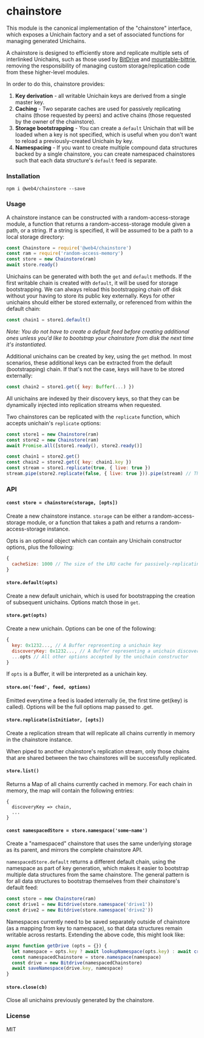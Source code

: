 # chainstore

This module is the canonical implementation of the "chainstore" interface, which exposes a Unichain factory and a set of associated functions for managing generated Unichains.

A chainstore is designed to efficiently store and replicate multiple sets of interlinked Unichains, such as those used by [BitDrive](https://github.com/bitwebs/bitdrive) and [mountable-bittrie](https://github.com/bitwebs/bitrie), removing the responsibility of managing custom storage/replication code from these higher-level modules.

In order to do this, chainstore provides:
1. __Key derivation__ - all writable Unichain keys are derived from a single master key.
2. __Caching__ - Two separate caches are used for passively replicating chains (those requested by peers) and active chains (those requested by the owner of the chainstore).
3. __Storage bootstrapping__ - You can create a `default` Unichain that will be loaded when a key is not specified, which is useful when you don't want to reload a previously-created Unichain by key.
4. __Namespacing__ - If you want to create multiple compound data structures backed by a single chainstore, you can create namespaced chainstores such that each data structure's `default` feed is separate.

### Installation
`npm i @web4/chainstore --save`

### Usage
A chainstore instance can be constructed with a random-access-storage module, a function that returns a random-access-storage module given a path, or a string. If a string is specified, it will be assumed to be a path to a local storage directory:
```js
const Chainstore = require('@web4/chainstore')
const ram = require('random-access-memory')
const store = new Chainstore(ram)
await store.ready()
```

Unichains can be generated with both the `get` and `default` methods. If the first writable chain is created with `default`, it will be used for storage bootstrapping. We can always reload this bootstrapping chain off disk without your having to store its public key externally. Keys for other unichains should either be stored externally, or referenced from within the default chain:
```js
const chain1 = store1.default()
```
_Note: You do not have to create a default feed before creating additional ones unless you'd like to bootstrap your chainstore from disk the next time it's instantiated._

Additional unichains can be created by key, using the `get` method. In most scenarios, these additional keys can be extracted from the default (bootstrapping) chain. If that's not the case, keys will have to be stored externally:
```js
const chain2 = store1.get({ key: Buffer(...) })
```
All unichains are indexed by their discovery keys, so that they can be dynamically injected into replication streams when requested.

Two chainstores can be replicated with the `replicate` function, which accepts unichain's `replicate` options:
```js
const store1 = new Chainstore(ram)
const store2 = new Chainstore(ram)
await Promise.all([store1.ready(), store2.ready()]

const chain1 = store2.get()
const chain2 = store2.get({ key: chain1.key })
const stream = store1.replicate(true, { live: true })
stream.pipe(store2.replicate(false, { live: true })).pipe(stream) // This will replicate all common chains.
```

### API
#### `const store = chainstore(storage, [opts])`
Create a new chainstore instance. `storage` can be either a random-access-storage module, or a function that takes a path and returns a random-access-storage instance.

Opts is an optional object which can contain any Unichain constructor options, plus the following:
```js
{
  cacheSize: 1000 // The size of the LRU cache for passively-replicating chains.
}
```

#### `store.default(opts)`
Create a new default unichain, which is used for bootstrapping the creation of subsequent unichains. Options match those in `get`.

#### `store.get(opts)`
Create a new unichain. Options can be one of the following:
```js
{
  key: 0x1232..., // A Buffer representing a unichain key
  discoveryKey: 0x1232..., // A Buffer representing a unichain discovery key (must have been previously created by key)
  ...opts // All other options accepted by the unichain constructor
}
```

If `opts` is a Buffer, it will be interpreted as a unichain key.

#### `store.on('feed', feed, options)`

Emitted everytime a feed is loaded internally (ie, the first time get(key) is called).
Options will be the full options map passed to .get.

#### `store.replicate(isInitiator, [opts])`
Create a replication stream that will replicate all chains currently in memory in the chainstore instance.

When piped to another chainstore's replication stream, only those chains that are shared between the two chainstores will be successfully replicated.

#### `store.list()`
Returns a Map of all chains currently cached in memory. For each chain in memory, the map will contain the following entries:
```
{
  discoveryKey => chain,
  ...
}
```

#### `const namespacedStore = store.namespace('some-name')`
Create a "namespaced" chainstore that uses the same underlying storage as its parent, and mirrors the complete chainstore API. 

`namespacedStore.default` returns a different default chain, using the namespace as part of key generation, which makes it easier to bootstrap multiple data structures from the same chainstore. The general pattern is for all data structures to bootstrap themselves from their chainstore's default feed:
```js
const store = new Chainstore(ram)
const drive1 = new Bitdrive(store.namespace('drive1'))
const drive2 = new Bitdrive(store.namespace('drive2'))
```

Namespaces currently need to be saved separately outside of chainstore (as a mapping from key to namespace), so that data structures remain writable across restarts. Extending the above code, this might look like:
```js
async function getDrive (opts = {}) {
  let namespace = opts.key ? await lookupNamespace(opts.key) : await createNamespace()
  const namespacedChainstore = store.namespace(namespace)
  const drive = new Bitdrive(namespacedChainstore)
  await saveNamespace(drive.key, namespace)
}
```

#### `store.close(cb)`
Close all unichains previously generated by the chainstore.

### License
MIT
